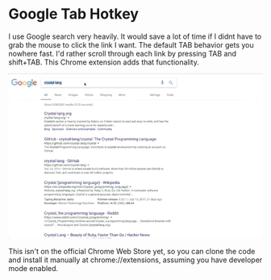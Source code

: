 Google Tab Hotkey
================

I use Google search very heavily.
It would save a lot of time if I didnt have to grab the mouse to click the link I want.
The default TAB behavior gets you nowhere fast.
I'd rather scroll through each link by pressing TAB and shift+TAB.
This Chrome extension adds that functionality.

![demo](images/demo.gif)

This isn't on the official Chrome Web Store yet, so you can clone the code and install it manually at chrome://extensions, assuming you have developer mode enabled.

